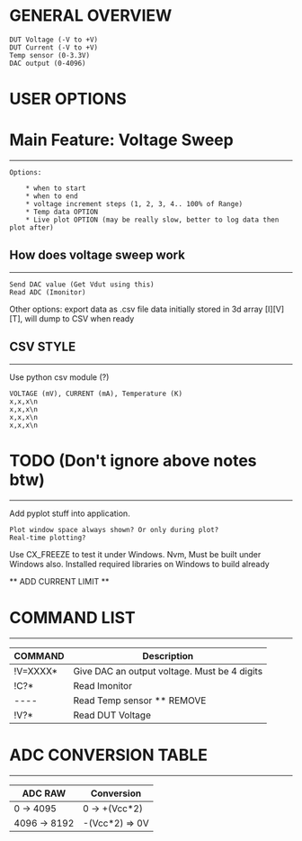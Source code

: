 GENERAL OVERVIEW
================


    DUT Voltage (-V to +V)
    DUT Current (-V to +V)
    Temp sensor (0-3.3V)
    DAC output (0-4096)



USER OPTIONS
============

# Main Feature: Voltage Sweep
-----------------------------

    Options: 

        * when to start
        * when to end
        * voltage increment steps (1, 2, 3, 4.. 100% of Range)
        * Temp data OPTION
        * Live plot OPTION (may be really slow, better to log data then plot after)

## How does voltage sweep work
------------------------------

    Send DAC value (Get Vdut using this)
    Read ADC (Imonitor)

Other options:
    export data as .csv file
    data initially stored in 3d array [I][V][T], will dump to CSV when ready

## CSV STYLE
------------

Use python csv module (?)

    VOLTAGE (mV), CURRENT (mA), Temperature (K)
    x,x,x\n
    x,x,x\n
    x,x,x\n
    x,x,x\n


# TODO (Don't ignore above notes btw)
-------------------------------------

Add pyplot stuff into application.
    
    Plot window space always shown? Or only during plot?
    Real-time plotting?

Use CX_FREEZE to test it under Windows. Nvm, Must be built under Windows also. Installed required libraries on Windows to build already

** ADD CURRENT LIMIT **

# COMMAND LIST
--------------

| COMMAND   | Description                                  |
| --------- | -------------------------------------------- |
| !V=XXXX\* | Give DAC an output voltage. Must be 4 digits |
| !C?\*     | Read Imonitor                                |
| ----      | Read Temp sensor ** REMOVE                   |
| !V?\*     | Read DUT Voltage                             |


# ADC CONVERSION TABLE
----------------------
| ADC RAW       | Conversion           |
| ------------- | -------------------- |
| 0 -> 4095     | 0 -> +(Vcc\*2)       |
| 4096 -> 8192  | -(Vcc\*2) => 0V      |


